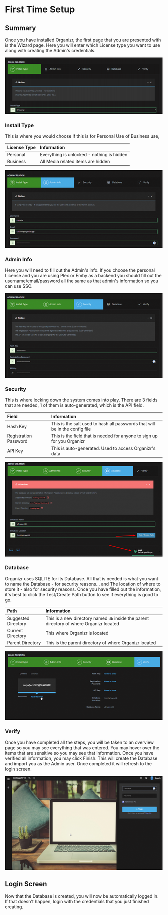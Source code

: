 # First Time Setup

## Summary <a id="bkmrk-page-title"></a>

Once you have installed Organizr, the first page that you are presented with is the Wizard page.  Here you will enter which License type you want to use along with creating the Admin's credentials.

![](.gitbook/assets/image%20%2862%29.png)

### **Install Type**

This is where you would choose if this is for Personal Use of Business use, 

| License Type | Information |
| :--- | :--- |
| Personal | Everything is unlocked - nothing is hidden |
| Business | All Media related items are hidden |

![](.gitbook/assets/image%20%2853%29.png)

### **Admin Info**

Here you will need to fill out the Admin's info.  If you choose the personal License and you are using Plex or Emby as a backend you should fill out the username/email/password all the same as that admin's information so you can use SSO.

![](.gitbook/assets/image%20%2859%29.png)

### **Security**

This is where locking down the system comes into play.  There are 3 fields that are needed, 1 of them is auto-generated, which is the API field.

| Field | Information |
| :--- | :--- |
| Hash Key | This is the salt used to hash all passwords that will be in the config file |
| Registration Password | This is the field that is needed for anyone to sign up for you Organizr |
| API Key | This is auto-generated.  Used to access Organizr's data |

![](.gitbook/assets/image%20%2860%29.png)

### **Database**

Organizr uses SQLITE for its Database.  All that is needed is what you want to name the Database - for security reasons... and The location of where to store it - also for security reasons.  Once you have filled out the information, it's best to click the Test/Create Path button to see if everything is good to go.

| Path | Information |
| :--- | :--- |
| Suggested Directory | This is a new directory named `db` inside the parent directory of where Organizr located  |
| Current Directory | This where Organizr is located |
| Parent Directory |  This is the parent directory of where Organizr located  |

![](.gitbook/assets/image%20%2855%29.png)

### **Verify**

Once you have completed all the steps, you will be taken to an overview page so you may see everything that was entered.  You may hover over the items that are sensitive so you may see that information.  Once you have verified all information, you may click Finish.  This will create the Database and import you as the Admin user.  Once completed it will refresh to the login screen.



![](.gitbook/assets/image%20%2858%29.png)

## **Login Screen**

Now that the Database is created, you will now be automatically logged in.  If that doesn't happen, login with the credentials that you just finished creating.

